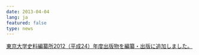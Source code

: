 ```yaml
---
date: 2013-04-04
lang: ja
featured: false
type: news
---
```

<a href="/publication/publication_top-j.html"> 東京大学史料編纂所2012（平成24）年度出版物を編纂・出版に追加しました。</a>
